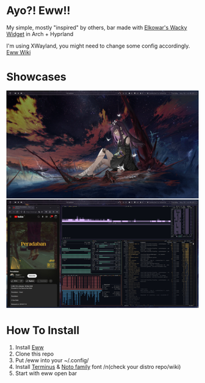 # Ayo?! Eww!!

My simple, mostly "inspired" by others, bar made with [Elkowar's Wacky Widget](https://github.com/elkowar/eww/) in Arch + Hyprland

I'm using XWayland, you might need to change some config accordingly. [Eww Wiki](https://elkowar.github.io/eww/)

# Showcases
<img src="picture.jpg">
<img src="showcase.jpg">

# How To Install

  1. Install [Eww](https://github.com/elkowar/eww/)
  2. Clone this repo
  3. Put /eww into your ~/.config/
  4. Install [Terminus](https://sourceforge.net/projects/terminus-font/files/) & [Noto family](https://archlinux.org/packages/extra/any/noto-fonts/) font
     /n(check your distro repo/wiki)
  6. Start with eww open bar
